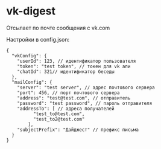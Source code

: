 # vk-digest
Отсылает по почте сообщения с vk.com

Настройки в config.json:

    {
      "vkConfig": {
        "userId": 123, // идентификатор пользователя 
        "token": "test token", // токен для vk апи 
        "chatId": 321// идентификатор беседы
      },
      "mailConfig": {
        "server": "test server", // адрес почтового сервера
        "port": 456, // порт почтового сервера
        "address": "test@test.com", // отправитель
        "password": "test password", // пароль отправителя
        "addressTo": [ // адреса получателей
              "test_to@test.com",
              "test_to2@test.com"
            ],
        "subjectPrefix": "Дайджест" // префикс письма
      }
    }